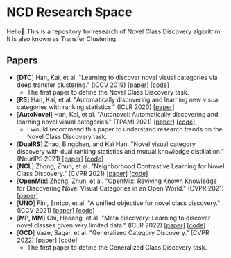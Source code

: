 # NCD Research Space 

Hello👋 This is a repository for research of Novel Class Discovery algorithm. It is also known as Transfer Clustering.

## Papers

- [**DTC**] Han, Kai, et al. "Learning to discover novel visual categories via deep transfer clustering." (ICCV 2019) [[paper]](https://arxiv.org/abs/1908.09884) [[code]](https://github.com/k-han/DTC)
  - The first paper to define the Novel Class Discovery task.
- [**RS**] Han, Kai, et al. "Automatically discovering and learning new visual categories with ranking statistics."  (ICLR 2020) [[paper]](https://openreview.net/pdf?id=BJl2_nVFPB)
- [**AutoNovel**] Han, Kai, et al. "Autonovel: Automatically discovering and learning novel visual categories." (TPAMI 2021) [[paper]](https://ieeexplore.ieee.org/abstract/document/9464163) [[code]](https://github.com/k-han/AutoNovel)
  - I would recommend this paper to understand research trends on the Novel Class Discovery task.
- [**DualRS**] Zhao, Bingchen, and Kai Han. "Novel visual category discovery with dual ranking statistics and mutual knowledge distillation." (NeurIPS 2021) [[paper]](https://proceedings.neurips.cc/paper/2021/hash/c203d8a151612acf12457e4d67635a95-Abstract.html) [[code]](https://github.com/DTennant/dual-rank-ncd)
- [**NCL**] Zhong, Zhun, et al. "Neighborhood Contrastive Learning for Novel Class Discovery." (CVPR 2021) [[paper]](https://arxiv.org/pdf/2106.10731.pdf) [[code]](https://github.com/zhunzhong07/NCL) 
- [**OpenMix**] Zhong, Zhun, et al. "OpenMix: Reviving Known Knowledge for Discovering Novel Visual Categories in an Open World." (CVPR 2021) [[paper]](https://openaccess.thecvf.com/content/CVPR2021/html/Zhong_OpenMix_Reviving_Known_Knowledge_for_Discovering_Novel_Visual_Categories_in_CVPR_2021_paper.html) 
- [**UNO**] Fini, Enrico, et al. "A unified objective for novel class discovery." (ICCV 2021) [[paper]](https://openaccess.thecvf.com/content/ICCV2021/papers/Fini_A_Unified_Objective_for_Novel_Class_Discovery_ICCV_2021_paper.pdf) [[code]](https://github.com/DonkeyShot21/UNO)
- [**MP, MM**] Chi, Haoang, et al. "Meta discovery: Learning to discover novel classes given very limited data." (ICLR 2022) [[paper]](https://openreview.net/pdf?id=MEpKGLsY8f) [[code]](https://github.com/Haoang97/MEDI)
- [**GCD**] Vaze, Sagar, et al. "Generalized Category Discovery." (CVPR 2022) [[paper]](https://arxiv.org/pdf/2201.02609.pdf) [[code]](https://github.com/sgvaze/generalized-category-discovery)
  - The first paper to define the Generalized Class Discovery task.
